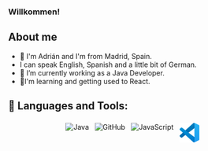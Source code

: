 ### Willkommen! 

## About me
- 👋 I'm Adrián and I'm from Madrid, Spain.
- I can speak English, Spanish and a little bit of German.
- 🔭 I’m currently working as a Java Developer.
- 🌱I'm learning and getting used to React.

## 🧰 Languages and Tools:
<p align="center">

<!-- Java -->
<img src="https://raw.githubusercontent.com/jmnote/z-icons/master/svg/java.svg" alt="Java" height="40" style="vertical-align:top; margin:4px">

<!-- GitHub -->
<img src="https://raw.githubusercontent.com/jmnote/z-icons/master/svg/git.svg" alt="GitHub" height="40" style="vertical-align:top; margin:4px">

<!-- JavaScript -->
<img src="https://raw.githubusercontent.com/jmnote/z-icons/master/svg/javascript.svg" alt="JavaScript" height="40" style="vertical-align:top; margin:4px">

<!-- Vigual Studio Code -->
<img src="https://raw.githubusercontent.com/github/explore/80688e429a7d4ef2fca1e82350fe8e3517d3494d/topics/visual-studio-code/visual-studio-code.png" alt="VS Code" height="40" style="vertical-align:top; margin:4px">
</p>



<!-- 
## Top Used Languages
![Top Langs](https://github-readme-stats.vercel.app/api/top-langs/?username=adrianmartin-consuegraj&theme=tokyonight)
-->

<!-- 
this line it's for the visitor counter
![](https://visitor-badge.laobi.icu/badge?page_id=CharalambosIoannou.adrianmartin-consuegraj)
-->

<!--
==========================================================
Ideas:
- 🔭 I’m currently working on ...
- 🌱 I’m currently learning ...
- 👯 I’m looking to collaborate on ...
- 🤔 I’m looking for help with ...
- 💬 Ask me about ...
- 📫 How to reach me: ...
- 😄 Pronouns: ...
- ⚡ Fun fact: ...
-->
